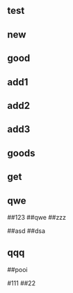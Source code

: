 ## test
## new 
## good

## add1
## add2
## add3

## goods
## get
## qwe

##123
##qwe
##zzz

##asd
##dsa

## qqq
##pooi

#111
##22
